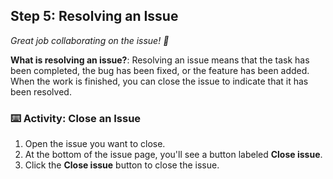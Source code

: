 

## Step 5: Resolving an Issue

_Great job collaborating on the issue! 🎉_

**What is resolving an issue?**: Resolving an issue means that the task has been completed, the bug has been fixed, or the feature has been added. When the work is finished, you can close the issue to indicate that it has been resolved.

### :keyboard: Activity: Close an Issue

1. Open the issue you want to close.
2. At the bottom of the issue page, you'll see a button labeled **Close issue**.
3. Click the **Close issue** button to close the issue.

